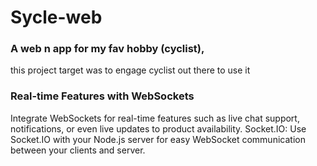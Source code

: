 # Sycle-web
### A web n app for my fav hobby (cyclist), 
this project target was to engage cyclist out there to use it

### Real-time Features with WebSockets
Integrate WebSockets for real-time features such as live chat support, notifications, or even live updates to product availability.
Socket.IO: Use Socket.IO with your Node.js server for easy WebSocket communication between your clients and server.
